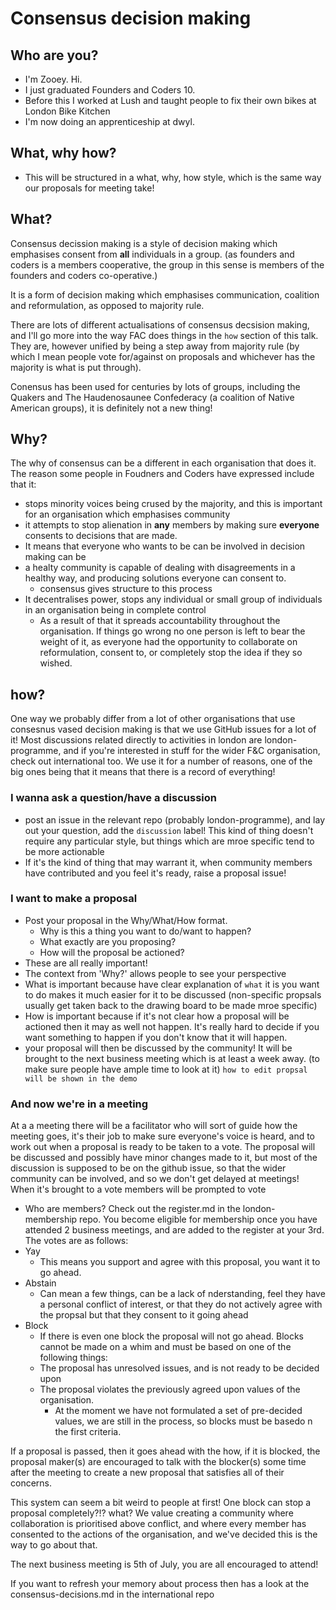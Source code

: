# Consensus decision making

## Who are you? 
+ I'm Zooey. Hi.
+ I just graduated Founders and Coders 10.
+ Before this I worked at Lush and taught people to fix their own bikes at London Bike Kitchen
+ I'm now doing an apprenticeship at dwyl.

## What, why how?
+ This will be structured in a what, why, how style, which is the same way our proposals for meeting take!
  
## What?
Consensus decission making is a style of decision making which emphasises consent from **all** individuals in a group. (as founders and coders is a members cooperative, the group in this sense is members of the founders and coders co-operative.)

It is a form of decision making which emphasises communication, coalition and reformulation, as opposed to majority rule.

There are lots of different actualisations of consensus decsision making, and I'll go more into the way FAC does things in the `how` section of this talk. They are, however unified by being a step away from majority rule (by which I mean people vote for/against on proposals and whichever has the majority is what is put through).

Conensus has been used for centuries by lots of groups, including the Quakers and The Haudenosaunee Confederacy (a coalition of Native American groups), it is definitely not a new thing!

## Why?

The why of consensus can be a different in each organisation that does it.
The reason some people in Foudners and Coders have expressed include that it:
+ stops minority voices being crused by the majority, and this is important for an organisation which emphasises community
+ it attempts to stop alienation in **any** members by making sure **everyone** consents to decisions that are made. 
+ It means that everyone who wants to be can be involved in decision making can be
+ a healty community is capable of dealing with disagreements in a healthy way, and producing solutions everyone can consent to.
	+ consensus gives structure to this process
+ It decentralises power, stops any individual or small group of individuals in an organisation being in complete control
	+ As a result of that it spreads accountability throughout the organisation. If things go wrong no one person is left to bear the weight of it, as everyone had the opportunity to collaborate on reformulation, consent to, or completely stop the idea if they so wished.


## how?

One way we probably differ from a lot of other organisations that use consesnus vased decision making is that we use GitHub issues for a lot of it!
Most discussions related directly to activities in london are london-programme, and if you're interested in stuff for the wider F&C organisation, check out international too.
We use it for a number of reasons, one of the big ones being that it means that there is a record of everything!

### I wanna ask a question/have a discussion
+ post an issue in the relevant repo (probably london-programme), and lay out your question, add the `discussion` label! This kind of thing doesn't require any particular style, but things which are mroe specific tend to be more actionable
+ If it's the kind of thing that may warrant it, when community members have contributed and you feel it's ready, raise a proposal issue!

### I want to make a proposal
+ Post your proposal in the Why/What/How format. 
  + Why is this a thing you want to do/want to happen? 
  + What exactly are you proposing? 
  + How will the proposal be actioned?
+ These are all really important! 
+ The context from 'Why?' allows people to see your perspective
+ What is important because have clear explanation of `what` it is you want to do makes it much easier for it to be discussed (non-specific propsals usually get taken back to the drawing board to be made mroe specific)
+ How is important because if it's not clear how a proposal will be actioned then it may as well not happen. It's really hard to decide if you want something to happen if you don't know that it will happen.
+ your proposal will then be discussed by the community! It will be brought to the next business meeting which is at least a week away. (to make sure people have ample time to look at it)
`how to edit propsal will be shown in the demo`

### And now we're in a meeting
At a a meeting there will be a facilitator who will sort of guide how the meeting goes, it's their job to make sure everyone's voice is heard, and to work out when a proposal is ready to be taken to a vote.
The proposal will be discussed and possibly have minor changes made to it, but most of the discussion is supposed to be on the github issue, so that the wider community can be involved, and so we don't get delayed at meetings!
When it's brought to a vote members will be prompted to vote
+ Who are members? Check out the register.md in the london-membership repo. You become eligible for membership once you have attended 2 business meetings, and are added to the register at your 3rd. 
The votes are as follows:
+ Yay
	+ This means you support and agree with this proposal, you want it to go ahead.
+ Abstain
	+ Can mean a few things, can be a lack of nderstanding, feel they have a personal conflict of interest, or that they do not actively agree with the propsal but that they consent to it going ahead
+ Block
	+ If there is even one block the proposal will not go ahead. Blocks cannot be made on a whim and must be based on one of the following things:
	+ The proposal has unresolved issues, and is not ready to be decided upon
	+ The proposal violates the previously agreed upon values of the organisation.
		+ At the moment we have not formulated a set of pre-decided values, we are still in the process, so blocks must be basedo n the first criteria.

If a proposal is passed, then it goes ahead with the how, if it is blocked, the proposal maker(s) are encouraged to talk with the blocker(s) some time after the meeting to create a new proposal that satisfies all of their concerns.

This system can seem a bit weird to people at first! One block can stop a proposal completely?!? what?
We value creating a community where collaboration is prioritised above conflict, and where every member has consented to the actions of the organisation, and we've decided this is the way to go about that.

The next business meeting is 5th of July, you are all encouraged to attend!

If you want to refresh your memory about process then has a look at the consensus-decisions.md in the international repo